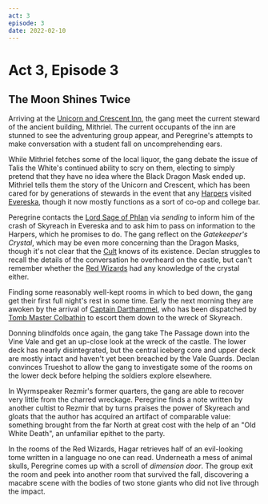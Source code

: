 ```yaml
---
act: 3
episode: 3
date: 2022-02-10
---
```

# Act 3, Episode 3
## The Moon Shines Twice
Arriving at the [Unicorn and Crescent Inn](../locations/evereska/unicorn-and-crescent-inn.md), the gang meet the current steward of the ancient building, Mithriel. The current occupants of the inn are stunned to see the adventuring group appear, and Peregrine's attempts to make conversation with a student fall on uncomprehending ears.

While Mithriel fetches some of the local liquor, the gang debate the issue of Talis the White's continued ability to scry on them, electing to simply pretend that they have no idea where the Black Dragon Mask ended up. Mithriel tells them the story of the Unicorn and Crescent, which has been cared for by generations of stewards in the event that any [Harpers](../factions/harpers.md) visited [Evereska](../locations/evereska.md), though it now mostly functions as a sort of co-op and college bar.

Peregrine contacts the [Lord Sage of Phlan](../npcs/lord-sage.md) via *sending* to inform him of the crash of Skyreach in Evereska and to ask him to pass on information to the Harpers, which he promises to do. The gang reflect on the *Gatekeeper's Crystal*, which may be even more concerning than the Dragon Masks, though it's not clear that the [Cult](../factions/cult-of-the-dragon.md) knows of its existence. Declan struggles to recall the details of the conversation he overheard on the castle, but can't remember whether the [Red Wizards](../factions/red-wizards-of-thay.md) had any knowledge of the crystal either.

Finding some reasonably well-kept rooms in which to bed down, the gang get their first full night's rest in some time. Early the next morning they are awoken by the arrival of [Captain Darthammel](../npcs/rhaellen-darthammel.md), who has been dispatched by [Tomb Master Colbathin](../npcs/kinyon-colbathin.md) to escort them down to the wreck of Skyreach.

Donning blindfolds once again, the gang take The Passage down into the Vine Vale and get an up-close look at the wreck of the castle. The lower deck has nearly disintegrated, but the central iceberg core and upper deck are mostly intact and haven't yet been breached by the Vale Guards. Declan convinces Trueshot to allow the gang to investigate some of the rooms on the lower deck before helping the soldiers explore elsewhere.

In Wyrmspeaker Rezmir's former quarters, the gang are able to recover very little from the charred wreckage. Peregrine finds a note written by another cultist to Rezmir that by turns praises the power of Skyreach and gloats that the author has acquired an artifact of comparable value: something brought from the far North at great cost with the help of an "Old White Death", an unfamiliar epithet to the party.

In the rooms of the Red Wizards, Hagar retrieves half of an evil-looking tome written in a language no one can read. Underneath a mess of animal skulls, Peregrine comes up with a scroll of *dimension door*. The group exit the room and peek into another room that survived the fall, discovering a macabre scene with the bodies of two stone giants who did not live through the impact.
